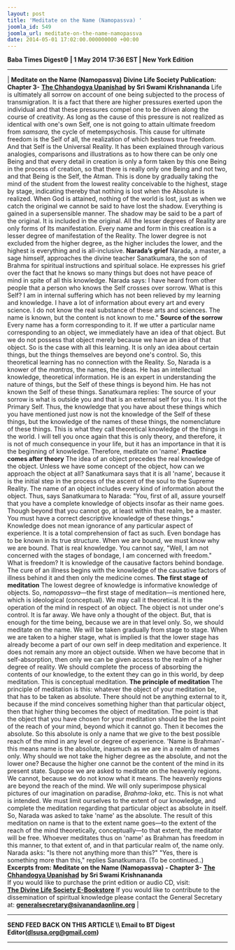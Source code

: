 ```yaml
---
layout: post
title: 'Meditate on the Name (Namopassva) '
joomla_id: 549
joomla_url: meditate-on-the-name-namopassva
date: 2014-05-01 17:02:00.000000000 +00:00
---
```

**Baba Times Digest© | 1 May 2014 17:36 EST | New York Edition**
* * *
|
**Meditate on the Name (Namopassva)**
**Divine Life Society Publication: Chapter 3-** [**The Chhandogya Upanishad**](http://www.swami-krishnananda.org/chhand/ch_3.html) **by Sri Swami Krishnananda**
Life is ultimately all sorrow on account of one being subjected to the process of transmigration. It is a fact that there are higher pressures exerted upon the individual and that these pressures compel one to be driven along the course of creativity. As long as the cause of this pressure is not realized as identical with one's own Self, one is not going to attain ultimate freedom from _samsara,_ the cycle of metempsychosis. This cause for ultimate freedom is the Self of all, the realization of which bestows true freedom. And that Self is the Universal Reality.
It has been explained through various analogies, comparisons and illustrations as to how there can be only one Being and that every detail in creation is only a form taken by this one Being in the process of creation, so that there is really only one Being and not two, and that Being is the Self, the Atman.
This is done by gradually taking the mind of the student from the lowest reality conceivable to the highest, stage by stage, indicating thereby that nothing is lost when the Absolute is realized. When God is attained, nothing of the world is lost, just as when we catch the original we cannot be said to have lost the shadow. Everything is gained in a supersensible manner. The shadow may be said to be a part of the original. It is included in the original. All the lesser degrees of Reality are only forms of Its manifestation. Every name and form in this creation is a lesser degree of manifestation of the Reality. The lower degree is not excluded from the higher degree, as the higher includes the lower, and the highest is everything and is all-inclusive.
**Narada’s grief**
Narada, a master, a sage himself, approaches the divine teacher Sanatkumara, the son of Brahma for spiritual instructions and spiritual solace. He expresses his grief over the fact that he knows so many things but does not have peace of mind in spite of all this knowledge.
Narada says: I have heard from other people that a person who knows the Self crosses over sorrow. What is this Self? I am in internal suffering which has not been relieved by my learning and knowledge. I have a lot of information about every art and every science. I do not know the real substance of these arts and sciences. The name is known, but the content is not known to me."
**Source of the sorrow**
Every name has a form corresponding to it. If we utter a particular name corresponding to an object, we immediately have an idea of that object. But we do not possess that object merely because we have an idea of that object. So is the case with all this learning. It is only an idea about certain things, but the things themselves are beyond one's control. So, this theoretical learning has no connection with the Reality. So, Narada is a knower of the _mantras_, the names, the ideas. He has an intellectual knowledge, theoretical information. He is an expert in understanding the nature of things, but the Self of these things is beyond him. He has not known the Self of these things.
Sanatkumara replies: The source of your sorrow is what is outside you and that is an external self for you. It is not the Primary Self. Thus, the knowledge that you have about these things which you have mentioned just now is not the knowledge of the Self of these things, but the knowledge of the names of these things, the nomenclature of these things. This is what they call theoretical knowledge of the things in the world. I will tell you once again that this is only theory, and therefore, it is not of much consequence in your life, but it has an importance in that it is the beginning of knowledge. Therefore, meditate on 'name'.
**Practice comes after theory**
The idea of an object precedes the real knowledge of the object. Unless we have some concept of the object, how can we approach the object at all? Sanatkumara says that it is all 'name', because it is the initial step in the process of the ascent of the soul to the Supreme Reality.
The name of an object includes every kind of information about the object. Thus, says Sanatkumara to Narada: "You, first of all, assure yourself that you have a complete knowledge of objects insofar as their name goes. Though beyond that you cannot go, at least within that realm, be a master. You must have a correct descriptive knowledge of these things."
Knowledge does not mean ignorance of any particular aspect of experience. It is a total comprehension of fact as such. Even bondage has to be known in its true structure. When we are bound, we must know why we are bound. That is real knowledge. You cannot say, "Well, I am not concerned with the stages of bondage, I am concerned with freedom." What is freedom? It is knowledge of the causative factors behind bondage. The cure of an illness begins with the knowledge of the causative factors of illness behind it and then only the medicine comes.
**The first stage of meditation**
The lowest degree of knowledge is informative knowledge of objects. So, _namopassva_—the first stage of meditation—is mentioned here, which is ideological (conceptual). We may call it theoretical. It is the operation of the mind in respect of an object. The object is not under one's control. It is far away. We have only a thought of the object. But, that is enough for the time being, because we are in that level only. So, we should meditate on the name. We will be taken gradually from stage to stage. When we are taken to a higher stage, what is implied is that the lower stage has already become a part of our own self in deep meditation and experience. It does not remain any more an object outside. When we have become that in self-absorption, then only we can be given access to the realm of a higher degree of reality. We should complete the process of absorbing the contents of our knowledge, to the extent they can go in this world, by deep meditation. This is conceptual meditation.
**The principle of meditation**
The principle of meditation is this: whatever the object of your meditation be, that has to be taken as absolute. There should not be anything external to it, because if the mind conceives something higher than that particular object, then that higher thing becomes the object of meditation. The point is that the object that you have chosen for your meditation should be the last point of the reach of your mind, beyond which it cannot go. Then it becomes the absolute. So this absolute is only a name that we give to the best possible reach of the mind in any level or degree of experience.
'Name is Brahman'-this means name is the absolute, inasmuch as we are in a realm of names only. Why should we not take the higher degree as the absolute, and not the lower one? Because the higher one cannot be the content of the mind in its present state. Suppose we are asked to meditate on the heavenly regions. We cannot, because we do not know what it means. The heavenly regions are beyond the reach of the mind. We will only superimpose physical pictures of our imagination on paradise, _Brahma-loka_, etc. This is not what is intended. We must limit ourselves to the extent of our knowledge, and complete the meditation regarding that particular object as absolute in itself. So, Narada was asked to take 'name' as the absolute. The result of this meditation on name is that to the extent name goes—to the extent of the reach of the mind theoretically, conceptually—to that extent, the meditator will be free.
Whoever meditates thus on 'name' as Brahman has freedom in this manner, to that extent of, and in that particular realm of, the name only. Narada asks: "Is there not anything more than this?" "Yes, there is something more than this," replies Sanatkumara.
(To be continued..)
**Excerpts from:**
**Meditate on the Name (Namopassva) - Chapter 3-** [**The Chhandogya Upanishad**](http://www.swami-krishnananda.org/chhand/ch_3.html) **by Sri Swami Krishnananda**  
If you would like to purchase the print edition or audio CD, visit:   
 [**The Divine Life Society E-Bookstore**](http://www.dlshq.org/cgi-bin/store/commerce.cgi?category=krishnananda&cart_id=1394930528.401)
If you would like to contribute to the dissemination of spiritual knowledge please contact the General Secretary at:
**[generalsecretary@sivanandaonline.org](mailto:generalsecretary@sivanandaonline.org)**
 |
* * *
**SEND FEED BACK ON THIS ARTICLE \\\ Email to BT Digest Editor[](mailto:dlsusa.org@gmail.com?subject=DLS%20Posts)(dlsusa.org@gmail.com)**
* * *
  
